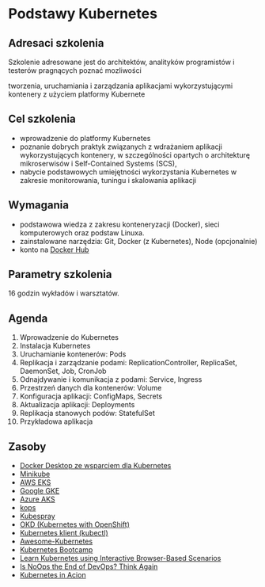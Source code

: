 # Podstawy Kubernetes

## Adresaci szkolenia

Szkolenie adresowane jest do architektów, analityków programistów i testerów pragnących poznać mozliwości

tworzenia, uruchamiania i zarządzania aplikacjami wykorzystującymi kontenery z użyciem platformy Kubernete

## Cel szkolenia

- wprowadzenie do platformy Kubernetes
- poznanie dobrych praktyk związanych z wdrażaniem aplikacji wykorzystujących kontenery, w szczególności opartych o architekturę mikroserwisów i Self-Contained Systems (SCS),
- nabycie podstawowych umiejętności wykorzystania Kubernetes w zakresie monitorowania, tuningu i skalowania aplikacji

## Wymagania

- podstawowa wiedza z zakresu konteneryzacji (Docker), sieci komputerowych oraz podstaw Linuxa.
- zainstalowane narzędzia: Git, Docker (z Kubernetes), Node (opcjonalnie)
- konto na [Docker Hub](https://cloud.docker.com)
## Parametry szkolenia

16 godzin wykładów i warsztatów.

## Agenda

1. Wprowadzenie do Kubernetes
2. Instalacja Kubernetes
3. Uruchamianie kontenerów: Pods
4. Replikacja i zarządzanie podami: ReplicationController, ReplicaSet, DaemonSet, Job, CronJob
5. Odnajdywanie i komunikacja z podami: Service, Ingress
6. Przestrzeń danych dla kontenerów: Volume
7. Konfiguracja aplikacji: ConfigMaps, Secrets
8. Aktualizacja aplikacji: Deployments
9. Replikacja stanowych podów: StatefulSet
10. Przykładowa aplikacja

## Zasoby
- [Docker Desktop ze wsparciem dla Kubernetes](https://www.docker.com/products/docker-desktop)
- [Minikube](https://github.com/kubernetes/minikube)
- [AWS EKS](https://github.com/kubernetes/minikube)
- [Google GKE](https://cloud.google.com/kubernetes-engine/)
- [Azure AKS](https://azure.microsoft.com/pl-pl/services/kubernetes-service/)
- [kops](https://github.com/kubernetes/kops)
- [Kubespray](https://github.com/kubernetes-incubator/kubespray)
- [OKD (Kubernetes with OpenShift)](http://okd.io)
- [Kubernetes klient (kubectl)](https://kubernetes.io/docs/tasks/tools/install-kubectl/)
- [Awesome-Kubernetes](https://github.com/ramitsurana/awesome-kubernetes)
- [Kubernetes Bootcamp](https://kubernetesbootcamp.github.io/kubernetes-bootcamp/index.html)
- [Learn Kubernetes using Interactive Browser-Based Scenarios](https://www.katacoda.com/courses/kubernetes)
- [Is NoOps the End of DevOps? Think Again ](https://blog.appdynamics.com/engineering/is-noops-the-end-of-devops-think-again/)
- [Kubernetes in Acion](https://www.manning.com/books/kubernetes-in-action)